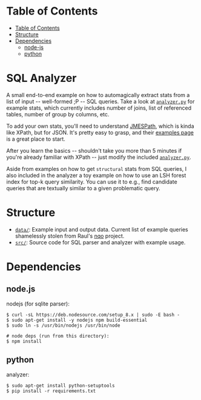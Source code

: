 Table of Contents
=================

   * [Table of Contents](#table-of-contents)
   * [Structure](#structure)
   * [Dependencies](#dependencies)
      * [node-js](#node.js)
      * [python](#python)

# SQL Analyzer

A small end-to-end example on how to automagically extract stats from a list of input -- well-formed ;P -- SQL queries. Take a look at [`analyzer.py`](src/analyzer/analyzer.py) for example stats, which currently includes number of joins, list of referenced tables, number of group by columns, etc.

To add your own stats, you'll need to understand [JMESPath](http://jmespath.org), which is kinda like XPath, but for JSON.  It's pretty easy to grasp, and their [examples page](http://jmespath.org/examples.html) is a great place to start.

After you learn the basics -- shouldn't take you more than 5 minutes if you're already familiar with XPath -- just modify the included [`analyzer.py`](src/analyzer/analyzer.py).

Aside from examples on how to get `structural` stats from SQL queries, I also included in the analyzer a toy example on how to use an LSH forest index for top-k query similarity.  You can use it to e.g., find candidate queries that are textually similar to a given problematic query.

# Structure

- [`data/`](data/): Example input and output data.  Current list of example queries shamelessly stolen from Raul's [nqo](http://github.com/raulcf/nqo/tree/master/raw_query_data) project.
- [`src/`](src/): Source code for SQL parser and analyzer with example usage.

# Dependencies

## node.js

nodejs (for sqlite parser):
```
$ curl -sL https://deb.nodesource.com/setup_8.x | sudo -E bash -
$ sudo apt-get install -y nodejs npm build-essential
$ sudo ln -s /usr/bin/nodejs /usr/bin/node

# node deps (run from this directory):
$ npm install
```

## python

analyzer:
```
$ sudo apt-get install python-setuptools
$ pip install -r requirements.txt
```
